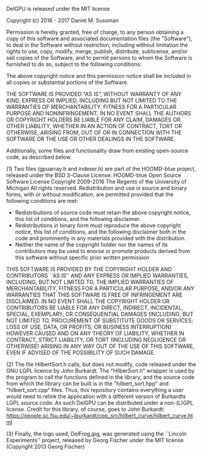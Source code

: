 DelGPU is released under the MIT license

Copyright (c) 2016 - 2017 Daniel M. Sussman

Permission is hereby granted, free of charge, to any person obtaining a copy of this software and associated
documentation files (the "Software"), to deal in the Software without restriction, including without limitation
the rights to use, copy, modify, merge, publish, distribute, sublicense, and/or sell copies of the Software,
and to permit persons to whom the Software is furnished to do so, subject to the following conditions:

The above copyright notice and this permission notice shall be included in all copies or substantial portions of the Software.

THE SOFTWARE IS PROVIDED "AS IS", WITHOUT WARRANTY OF ANY KIND, EXPRESS OR IMPLIED, INCLUDING BUT NOT LIMITED
TO THE WARRANTIES OF MERCHANTABILITY, FITNESS FOR A PARTICULAR PURPOSE AND NONINFRINGEMENT. IN NO EVENT SHALL
THE AUTHORS OR COPYRIGHT HOLDERS BE LIABLE FOR ANY CLAIM, DAMAGES OR OTHER LIABILITY, WHETHER IN AN ACTION OF
CONTRACT, TORT OR OTHERWISE, ARISING FROM, OUT OF OR IN CONNECTION WITH THE SOFTWARE OR THE USE OR OTHER
DEALINGS IN THE SOFTWARE.

Additionally, some files and functionality draw from existing open-source code, as described below.

(1) Two files (gpuarray.h and indexer.h) are part of the HOOMD-blue project, released under the BSD 3-Clause License:
HOOMD-blue Open Source Software License Copyright 2009-2016 The Regents of
the University of Michigan All rights reserved.
Redistribution and use in source and binary forms, with or without modification, are permitted provided that the following conditions are met:
* Redistributions of source code must retain the above copyright notice, this list of conditions, and the following disclaimer.
* Redistributions in binary form must reproduce the above copyright notice, this list of conditions, and the following disclaimer both in the code and prominently in any materials provided with the distribution.
* Neither the name of the copyright holder nor the names of its contributors may be used to enorse or promote products derived from this software without specific prior written permission

THIS SOFTWARE IS PROVIDED BY THE COPYRIGHT HOLDER AND CONTRIBUTORS ``AS IS'' AND ANY EXPRESS OR IMPLIED WARRANTIES,
INCLUDING, BUT NOT LIMITED TO, THE IMPLIED WARRANTIES OF MERCHANTABILITY, FITNESS FOR A PARTICULAR PURPOSE, AND/OR
ANY WARRANTIES THAT THIS SOFTWARE IS FREE OF INFRINGEMENT ARE DISCLAIMED. IN NO EVENT SHALL THE COPYRIGHT HOLDER
OR CONTRIBUTORS BE LIABLE FOR ANY DIRECT, INDIRECT, INCIDENTAL, SPECIAL, EXEMPLARY, OR CONSEQUENTIAL DAMAGES
(INCLUDING, BUT NOT LIMITED TO, PROCUREMENT OF SUBSTITUTE GOODS OR SERVICES; LOSS OF USE, DATA, OR PROFITS; OR
BUSINESS INTERRUPTION) HOWEVER CAUSED AND ON ANY THEORY OF LIABILITY, WHETHER IN CONTRACT, STRICT LIABILITY, OR
TORT (INCLUDING NEGLIGENCE OR OTHERWISE) ARISING IN ANY WAY OUT OF THE USE OF THIS SOFTWARE, EVEN IF ADVISED OF
THE POSSIBILITY OF SUCH DAMAGE.

(2) The file HilbertSort.h calls, but does not modify, code released under the GNU LGPL licence by John
    Burkardt. The "HilberSort.h" wrapper is used by the program to call the functions defined in the
    library, and the source code from which the library can be built is in the "hilbert_sort.hpp" and
    "hilbert_sort.cpp" files. Thus, this repository contains everything a user would need to relink the
    application with a different version of Burkardts LGPL source code. As such DelGPU can be distributed
    under a non-(L)GPL license. Credit for this library, of course, goes to John Burkardt:
    https://people.sc.fsu.edu/~jburkardt/cpp_src/hilbert_curve/hilbert_curve.html

(3) Finally, the logo used, DelFrog.jpg, was generated using the ``Lincoln Experiments'' project, released
    by Georg Fischer under the MIT license (Copyright 2013 Georg Fischer)

